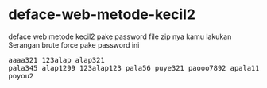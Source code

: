 # deface-web-metode-kecil2
deface web metode kecil2
pake password file zip nya kamu lakukan Serangan brute force pake password ini <pre>aaaa321
123alap
alap321
pala345
alap1299
123alap123
pala56
puye321
paooo7892
apala11
pelo2
poyou2
</pre>
